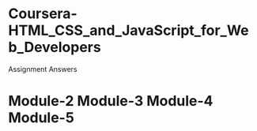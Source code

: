 # Coursera-HTML_CSS_and_JavaScript_for_Web_Developers
Assignment Answers 

<h1>
Module-2
Module-3
Module-4
Module-5
<h1/>
